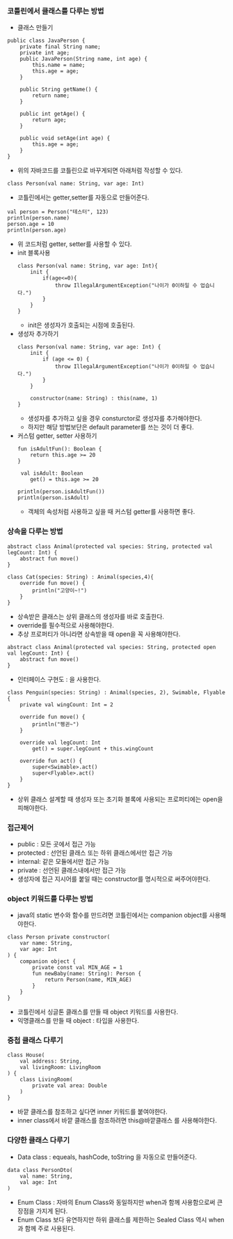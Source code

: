 ### 코틀린에서 클래스를 다루는 방법
- 클래스 만들기
```
public class JavaPerson {
    private final String name;
    private int age;
    public JavaPerson(String name, int age) {
        this.name = name;
        this.age = age;
    }

    public String getName() {
        return name;
    }

    public int getAge() {
        return age;
    }

    public void setAge(int age) {
        this.age = age;
    }
}
```
- 위의 자바코드를 코틀린으로 바꾸게되면 아래처럼 작성할 수 있다.
```
class Person(val name: String, var age: Int)
```
- 코틀린에서는 getter,setter를 자동으로 만들어준다.
```
val person = Person("테스터", 123)
println(person.name)
person.age = 10
println(person.age)
```
- 위 코드처럼 getter, setter를 사용할 수 있다.
- init 블록사용
    ```
    class Person(val name: String, var age: Int){
        init {
            if(age<=0){
                throw IllegalArgumentException("나이가 0이하일 수 업습니다.")
            }
        }
    }
    ```
    - init은 생성자가 호출되는 시점에 호출된다.
- 생성자 추가하기
    ```
    class Person(val name: String, var age: Int) {
        init {
            if (age <= 0) {
                throw IllegalArgumentException("나이가 0이하일 수 업습니다.")
            }
        }

        constructor(name: String) : this(name, 1)
    }
    ```
    - 생성자를 추가하고 싶을 경우 consturctor로 생성자를 추가해야한다.
    - 하지만 해당 방법보단은 default parameter를 쓰는 것이 더 좋다.
- 커스텀 getter, setter 사용하기
    ```
    fun isAdultFun(): Boolean {
        return this.age >= 20
    }

     val isAdult: Boolean
        get() = this.age >= 20
    ```
    ```
    println(person.isAdultFun())
    println(person.isAdult)
    ```
    - 객체의 속성처럼 사용하고 싶을 때 커스텀 getter를 사용하면 좋다.


### 상속을 다루는 방법
```
abstract class Animal(protected val species: String, protected val legCount: Int) {
    abstract fun move()
}
```
```
class Cat(species: String) : Animal(species,4){
    override fun move() {
        println("고양이~!")
    }
}
```
- 상속받은 클래스는 상위 클래스의 생성자를 바로 호출한다.
- override를 필수적으로 사용해야한다.
- 추상 프로퍼티가 아니라면 상속받을 때 open을 꼭 사용해야한다.
```
abstract class Animal(protected val species: String, protected open val legCount: Int) {
    abstract fun move()
}
```
- 인터페이스 구현도 : 을 사용한다.
```
class Penguin(species: String) : Animal(species, 2), Swimable, Flyable {
    private val wingCount: Int = 2

    override fun move() {
        println("펭귄~")
    }

    override val legCount: Int
        get() = super.legCount + this.wingCount

    override fun act() {
        super<Swimable>.act()
        super<Flyable>.act()
    }
}
```
- 상위 클래스 설계할 때 생성자 또는 초기화 블록에 사용되는 프로퍼티에는 open을 피해야한다.

### 접근제어 
- public : 모든 곳에서 접근 가능
- protected : 선언된 클래스 또는 하위 클래스에서만 접근 가능
- internal: 같은 모듈에서만 접근 가능
- private : 선언된 클래스내에서만 접근 가능
- 생성자에 접근 지시어를 붙일 때는 constructor를 명시적으로 써주어야한다.

### object 키워드를 다루는 방법
- java의 static 변수와 함수를 만드려면 코틀린에서는 companion object를 사용해야한다.
```
class Person private constructor(
    var name: String,
    var age: Int
) {
    companion object {
        private const val MIN_AGE = 1
        fun newBaby(name: String): Person {
            return Person(name, MIN_AGE)
        }
    }
}
```
- 코틀린에서 싱글톤 클래스를 만들 때 object 키워드를 사용한다.
- 익명클래스를 만들 때 object : 타입을 사용한다.

### 중첩 클래스 다루기
```
class House(
    val address: String,
    val livingRoom: LivingRoom
) {
    class LivingRoom(
        private val area: Double
    )
}
```
- 바깥 클래스를 참조하고 싶다면 inner 키워드를 붙여야한다.
- inner class에서 바깥 클래스를 참조하려면 this@바깥클래스 를 사용해야한다.

### 다양한 클래스 다루기
- Data class : equeals, hashCode, toString 을 자동으로 만들어준다.
```
data class PersonDto(
    val name: String,
    val age: Int
)
```
- Enum Class : 자바의 Enum Class와 동일하지만 when과 함께 사용함으로써 큰 장점을 가지게 된다.
- Enum Class 보다 유연하지만 하위 클래스를 제한하는 Sealed Class 역시 when과 함께 주로 사용된다.